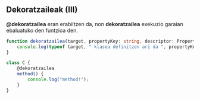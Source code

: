 ## Dekoratzaileak (III)

**@dekoratzailea** eran erabiltzen da, non **dekoratzailea** exekuzio garaian ebaluatuko den funtzioa den.

```typescript
function dekoratzailea(target, propertyKey: string, descriptor: PropertyDescriptor) {
    console.log(typeof target, " klasea definitzen ari da ", propertyKey, descriptor); // function
}

class C {
    @dekoratzailea
    method() {
        console.log("method!");
    }
}
```